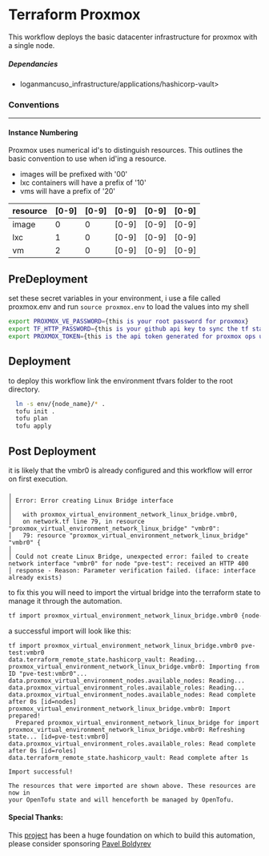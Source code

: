 # Terraform Proxmox

This workflow deploys the basic datacenter infrastructure for proxmox with a single node. 

##### Dependancies
- loganmancuso_infrastructure/applications/hashicorp-vault>

### Conventions
---
#### Instance Numbering 

Proxmox uses numerical id's to distinguish resources. This outlines the basic convention to use when id'ing a resource. 
- images will be prefixed with '00'
- lxc containers will have a prefix of '10'
- vms will have a prefix of '20'

resource  | [0-9] | [0-9] | [0-9] | [0-9] | [0-9] |
---       |  ---  |  ---  |  ---  |  ---  |  ---  |
image     |   0   |   0   | [0-9] | [0-9] | [0-9] |
lxc       |   1   |   0   | [0-9] | [0-9] | [0-9] |
vm        |   2   |   0   | [0-9] | [0-9] | [0-9] |

## PreDeployment

set these secret variables in your environment, i use a file called proxmox.env and run `source proxmox.env` to load the values into my shell
```bash
export PROXMOX_VE_PASSWORD={this is your root password for proxmox}
export TF_HTTP_PASSWORD={this is your github api key to sync the tf state}
export PROXMOX_TOKEN={this is the api token generated for proxmox ops user created in this workflow}
```

## Deployment
to deploy this workflow link the environment tfvars folder to the root directory. 
```bash
  ln -s env/{node_name}/* .
  tofu init .
  tofu plan
  tofu apply
```

## Post Deployment
it is likely that the vmbr0 is already configured and this workflow will error on first execution.
```
╷
│ Error: Error creating Linux Bridge interface
│ 
│   with proxmox_virtual_environment_network_linux_bridge.vmbr0,
│   on network.tf line 79, in resource "proxmox_virtual_environment_network_linux_bridge" "vmbr0":
│   79: resource "proxmox_virtual_environment_network_linux_bridge" "vmbr0" {
│ 
│ Could not create Linux Bridge, unexpected error: failed to create network interface "vmbr0" for node "pve-test": received an HTTP 400
│ response - Reason: Parameter verification failed. (iface: interface already exists)
```
to fix this you will need to import the virtual bridge into the terraform state to manage it through the automation. 
```bash
tf import proxmox_virtual_environment_network_linux_bridge.vmbr0 {node-name}:{vmbr name} pve-test:vmbr0
```
a successful import will look like this:
```
tf import proxmox_virtual_environment_network_linux_bridge.vmbr0 pve-test:vmbr0
data.terraform_remote_state.hashicorp_vault: Reading...
proxmox_virtual_environment_network_linux_bridge.vmbr0: Importing from ID "pve-test:vmbr0"...
data.proxmox_virtual_environment_nodes.available_nodes: Reading...
data.proxmox_virtual_environment_roles.available_roles: Reading...
data.proxmox_virtual_environment_nodes.available_nodes: Read complete after 0s [id=nodes]
proxmox_virtual_environment_network_linux_bridge.vmbr0: Import prepared!
  Prepared proxmox_virtual_environment_network_linux_bridge for import
proxmox_virtual_environment_network_linux_bridge.vmbr0: Refreshing state... [id=pve-test:vmbr0]
data.proxmox_virtual_environment_roles.available_roles: Read complete after 0s [id=roles]
data.terraform_remote_state.hashicorp_vault: Read complete after 1s

Import successful!

The resources that were imported are shown above. These resources are now in
your OpenTofu state and will henceforth be managed by OpenTofu.
``` 

#### Special Thanks:
This [project](https://github.com/bpg/terraform-provider-proxmox/tree/main) has been a huge foundation on which to build this automation, please consider sponsoring [Pavel Boldyrev](https://github.com/bpg)